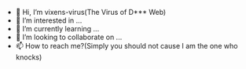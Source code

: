 - 👋 Hi, I’m vixens-virus(The Virus of D*** Web)
- 👀 I’m interested in ...
- 🌱 I’m currently learning ...
- 💞️ I’m looking to collaborate on ...
- 📫 How to reach me?(Simply you should not cause I am the one who knocks)

<!---
vixens-virus/vixens-virus is a ✨ special ✨ repository because its `README.md` (this file) appears on your GitHub profile.
You can click the Preview link to take a look at your changes.
--->
